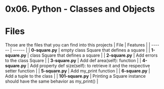 # 0x06. Python - Classes and Objects
# Files
Those are the files that you can find into this projects
| File | Features |
| ------ | ------ |
| **0-square.py** | empty class Square that defines a square |
| **1-square.py** | class Square that defines a square |
| **2-square.py** | Add errors to the class Square |
| **3-square.py** | Add def area(self): function |
| **4-square.py** | Add property def size(self): to retrieve it and the respective setter function |
| **5-square.py** | Add my_print function |
| **6-square.py** | Add a tuple to the class |
| **101-square.py** | Printing a Square instance should have the same behavior as my_print() |